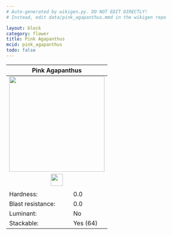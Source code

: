 ```yaml
---
# Auto-generated by wikigen.py. DO NOT EDIT DIRECTLY!
# Instead, edit data/pink_agapanthus.mmd in the wikigen repo

layout: block
category: flower
title: Pink Agapanthus
mcid: pink_agapanthus
todo: false
---
```


<table class="block-info"><thead><tr>
<th colspan=2>Pink Agapanthus</th>
</tr></thead><tbody><tr>
<tr><td colspan=2 style="text-align:center"><img src="/allotment/img/textures/allotment/pink_agapanthus.png" width="256" height="256" alt="" class="preview-icon"></td></tr>
<tr><td colspan=2 style="text-align:center"><img src="/allotment/img/inventory_textures/allotment/pink_agapanthus.png" width="32" height="32" alt="" class="inventory-icon"></td></tr>
<tr><td colspan=2 style="text-align:center"><span class="tool-info tool-none tool-level-0" title="Does not require or break faster with any tool"></span></td></tr>
<tr><td>Hardness:</td><td>0.0</td></tr>
<tr><td>Blast resistance:</td><td>0.0</td></tr>
<tr><td>Luminant:</td><td>No</td></tr>
<tr><td>Stackable:</td><td>Yes (64)</td></tr>
</tr></tbody></table>

